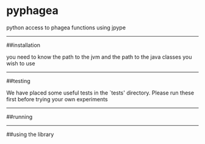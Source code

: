 # pyphagea
python access to phagea functions using jpype

---
##installation

you need to know the path to the jvm and the path to the java classes you wish to use


---
##testing

We have placed some useful tests in the `tests' directory. Please run these first before trying your own experiments


---
##running



---
##using the library